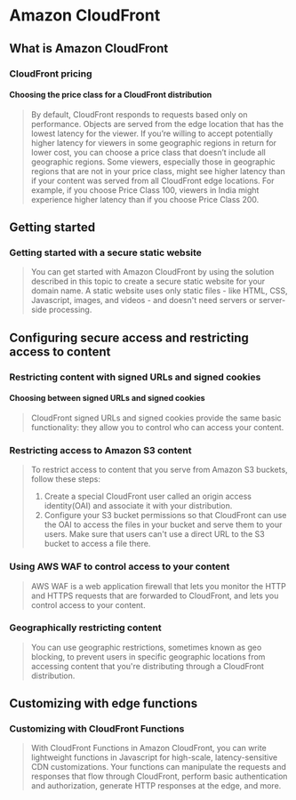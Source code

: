 # Amazon CloudFront
## What is Amazon CloudFront
### CloudFront pricing 
#### Choosing the price class for a CloudFront distribution
> By default, CloudFront responds to requests based only on performance. Objects are served from the edge location that has the lowest latency for the viewer. If you’re willing to accept potentially higher latency for viewers in some geographic regions in return for lower cost, you can choose a price class that doesn’t include all geographic regions. Some viewers, especially those in geographic regions that are not in your price class, might see higher latency than if your content was served from all CloudFront edge locations. For example, if you choose Price Class 100, viewers in India might experience higher latency than if you choose Price Class 200.

## Getting started
### Getting started with a secure static website
> You can get started with Amazon CloudFront by using the solution described in this topic to create a secure static website for your domain name. A static website uses only static files - like HTML, CSS, Javascript, images, and videos - and doesn't need servers or server-side processing.  

## Configuring secure access and restricting access to content
### Restricting content with signed URLs and signed cookies
#### Choosing between signed URLs and signed cookies
> CloudFront signed URLs and signed cookies provide the same basic functionality: they allow you to control who can access your content.

### Restricting access to Amazon S3 content
> To restrict access to content that you serve from Amazon S3 buckets, follow these steps:
>1. Create a special CloudFront user called an origin access identity(OAI) and associate it with your distribution.
>2. Configure your S3 bucket permissions so that CloudFront can use the OAI to access the files in your bucket and serve them to your users. Make sure that users can't use a direct URL to the S3 bucket to access a file there.  

### Using AWS WAF to control access to your content
> AWS WAF is a web application firewall that lets you monitor the HTTP and HTTPS requests that are forwarded to CloudFront, and lets you control access to your content.

### Geographically restricting content
> You can use geographic restrictions, sometimes known as geo blocking, to prevent users in specific geographic locations from accessing content that you're distributing through a CloudFront distribution.  

## Customizing with edge functions
### Customizing with CloudFront Functions
> With CloudFront Functions in Amazon CloudFront, you can write lightweight functions in Javascript for high-scale, latency-sensitive CDN customizations. Your functions can manipulate the requests and responses that flow through CloudFront, perform basic authentication and authorization, generate HTTP responses at the edge, and more.